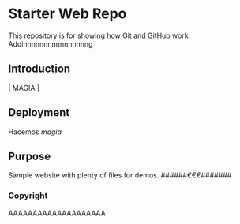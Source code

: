 # Starter Web Repo

This repository is for showing how Git and GitHub work. Addinnnnnnnnnnnnnnnng

## Introduction

| MAGIA |

## Deployment

Hacemos *magia*

## Purpose

Sample website with plenty of files for demos. ######€€€#######

### Copyright

AAAAAAAAAAAAAAAAAAAA